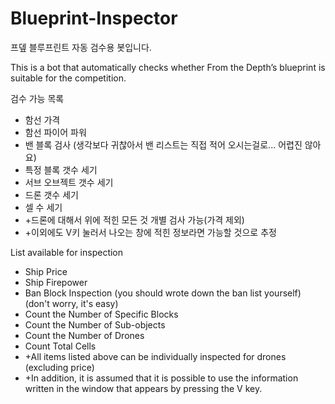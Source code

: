 # Blueprint-Inspector
프뎊 블루프린트 자동 검수용 봇입니다.

This is a bot that automatically checks whether From the Depth’s blueprint is suitable for the competition.

검수 가능 목록
+ 함선 가격
+ 함선 파이어 파워
+ 밴 블록 검사 (생각보다 귀찮아서 밴 리스트는 직접 적어 오시는걸로... 어렵진 않아요)
+ 특정 블록 갯수 세기
+ 서브 오브젝트 갯수 세기
+ 드론 갯수 세기
+ 셀 수 세기
+ +드론에 대해서 위에 적힌 모든 것 개별 검사 가능(가격 제외)
+ +이외에도 V키 눌러서 나오는 창에 적힌 정보라면 가능할 것으로 추정

List available for inspection
+ Ship Price
+ Ship Firepower
+ Ban Block Inspection (you should wrote down the ban list yourself) (don't worry, it's easy)
+ Count the Number of Specific Blocks
+ Count the Number of Sub-objects
+ Count the Number of Drones
+ Count Total Cells
+ +All items listed above can be individually inspected for drones (excluding price)
+ +In addition, it is assumed that it is possible to use the information written in the window that appears by pressing the V key.
